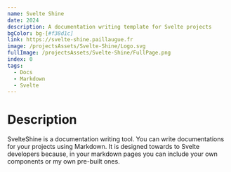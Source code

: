 ```yaml
---
name: Svelte Shine
date: 2024
description: A documentation writing template for Svelte projects
bgColor: bg-[#f38d1c]
link: https://svelte-shine.paillaugue.fr
image: /projectsAssets/Svelte-Shine/Logo.svg
fullImage: /projectsAssets/Svelte-Shine/FullPage.png
index: 0
tags:
  - Docs
  - Markdown
  - Svelte
---
```


# Description

SvelteShine is a documentation writing tool. You can write documentations for your projects using Markdown. It is designed towards to Svelte developers because, in your markdown pages you can include your own components or my own pre-built ones.
